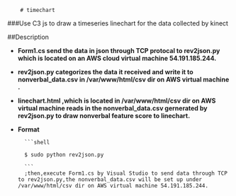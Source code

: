         # timechart

###Use C3 js to draw a timeseries linechart for the data collected by kinect



##Description
* **Form1.cs send the data in json through TCP protocal to rev2json.py which is located on an AWS cloud virtual machine 54.191.185.244.**
* **rev2json.py categorizes the data it received and write it to nonverbal_data.csv in /var/www/html/csv dir on AWS virtual machine  .** 
* **linechart.html ,which is located in /var/www/html/csv dir on AWS virtual machine reads in the nonverbal_data.csv gernerated by rev2json.py to draw nonverbal feature score to linechart.** 


* **Format**




        ```shell

        $ sudo python rev2json.py

        ```
        ;then,execute Form1.cs by Visual Studio to send data through TCP to rev2json.py,the nonverbal_data.csv will be set up under /var/www/html/csv dir on AWS virtual machine 54.191.185.244.
